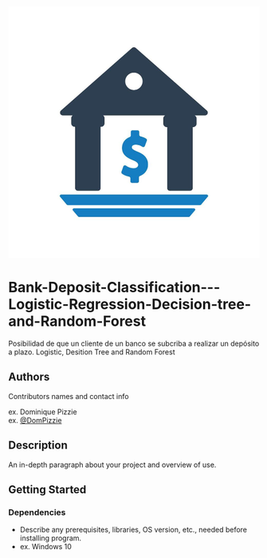![alt text](https://github.com/JuanCassinerio/Bank-Deposit-Classification---Logistic-Regression-Decision-tree-and-Random-Forest/blob/main/logo.jpg)



# Bank-Deposit-Classification---Logistic-Regression-Decision-tree-and-Random-Forest

Posibilidad de que un cliente de un banco se subcriba a realizar un depósito a plazo. Logistic, Desition Tree and Random Forest

## Authors

Contributors names and contact info

ex. Dominique Pizzie  
ex. [@DomPizzie](https://twitter.com/dompizzie)

## Description

An in-depth paragraph about your project and overview of use.

## Getting Started

### Dependencies

* Describe any prerequisites, libraries, OS version, etc., needed before installing program.
* ex. Windows 10

